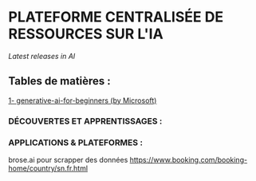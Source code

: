 # PLATEFORME CENTRALISÉE DE RESSOURCES SUR L'IA  
*Latest releases in AI*

## Tables de matières :  
[1- generative-ai-for-beginners (by Microsoft)](https://github.com/microsoft/generative-ai-for-beginners)

### DÉCOUVERTES ET APPRENTISSAGES :  


### APPLICATIONS & PLATEFORMES :  
brose.ai pour scrapper des données
https://www.booking.com/booking-home/country/sn.fr.html  


